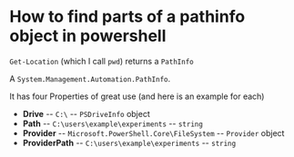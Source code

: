 ﻿# How to find parts of a pathinfo object in powershell

`Get-Location` (which I call `pwd`) returns a `PathInfo`

A `System.Management.Automation.PathInfo`.

It has four Properties of great use (and here is an example for each)

- **Drive** -- `C:\` -- `PSDriveInfo` object
- **Path**         -- `C:\users\example\experiments` -- `string`
- **Provider**     -- `Microsoft.PowerShell.Core\FileSystem` -- `Provider` object
- **ProviderPath** -- `C:\users\example\experiments` -- `string`
